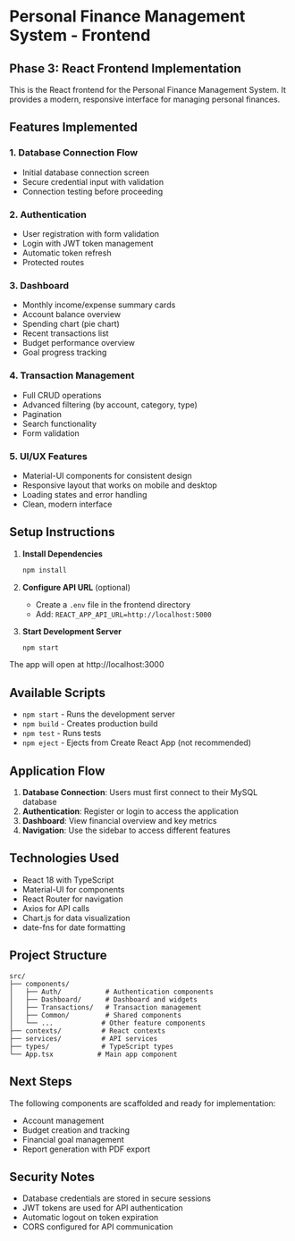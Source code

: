 # Personal Finance Management System - Frontend

## Phase 3: React Frontend Implementation

This is the React frontend for the Personal Finance Management System. It provides a modern, responsive interface for managing personal finances.

## Features Implemented

### 1. **Database Connection Flow**
- Initial database connection screen
- Secure credential input with validation
- Connection testing before proceeding

### 2. **Authentication**
- User registration with form validation
- Login with JWT token management
- Automatic token refresh
- Protected routes

### 3. **Dashboard**
- Monthly income/expense summary cards
- Account balance overview
- Spending chart (pie chart)
- Recent transactions list
- Budget performance overview
- Goal progress tracking

### 4. **Transaction Management**
- Full CRUD operations
- Advanced filtering (by account, category, type)
- Pagination
- Search functionality
- Form validation

### 5. **UI/UX Features**
- Material-UI components for consistent design
- Responsive layout that works on mobile and desktop
- Loading states and error handling
- Clean, modern interface

## Setup Instructions

1. **Install Dependencies**
   ```bash
   npm install
   ```

2. **Configure API URL** (optional)
   - Create a `.env` file in the frontend directory
   - Add: `REACT_APP_API_URL=http://localhost:5000`

3. **Start Development Server**
   ```bash
   npm start
   ```

The app will open at http://localhost:3000

## Available Scripts

- `npm start` - Runs the development server
- `npm build` - Creates production build
- `npm test` - Runs tests
- `npm eject` - Ejects from Create React App (not recommended)

## Application Flow

1. **Database Connection**: Users must first connect to their MySQL database
2. **Authentication**: Register or login to access the application
3. **Dashboard**: View financial overview and key metrics
4. **Navigation**: Use the sidebar to access different features

## Technologies Used

- React 18 with TypeScript
- Material-UI for components
- React Router for navigation
- Axios for API calls
- Chart.js for data visualization
- date-fns for date formatting

## Project Structure

```
src/
├── components/
│   ├── Auth/           # Authentication components
│   ├── Dashboard/      # Dashboard and widgets
│   ├── Transactions/   # Transaction management
│   ├── Common/         # Shared components
│   └── ...            # Other feature components
├── contexts/          # React contexts
├── services/          # API services
├── types/             # TypeScript types
└── App.tsx           # Main app component
```

## Next Steps

The following components are scaffolded and ready for implementation:
- Account management
- Budget creation and tracking
- Financial goal management
- Report generation with PDF export

## Security Notes

- Database credentials are stored in secure sessions
- JWT tokens are used for API authentication
- Automatic logout on token expiration
- CORS configured for API communication